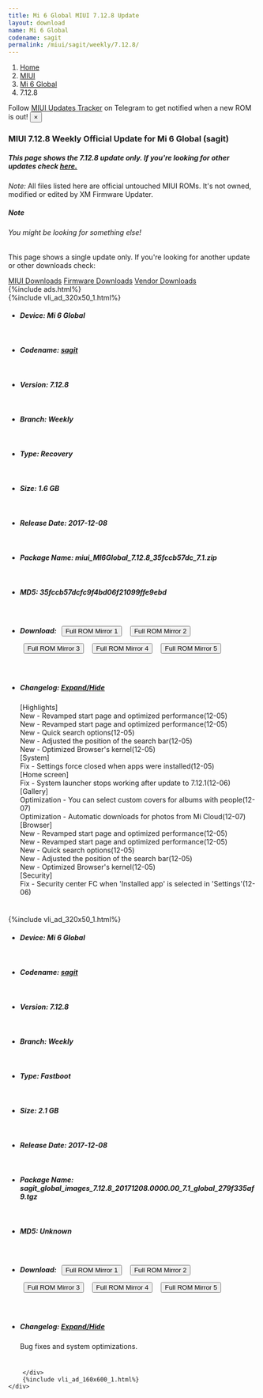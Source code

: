 ```yaml
---
title: Mi 6 Global MIUI 7.12.8 Update
layout: download
name: Mi 6 Global
codename: sagit
permalink: /miui/sagit/weekly/7.12.8/
---
```

<nav aria-label="breadcrumb">
    <ol class="breadcrumb">
        <li class="breadcrumb-item"><a href="/">Home</a></li>
        <li class="breadcrumb-item"><a href="/miui/">MIUI</a></li>
        <li class="breadcrumb-item"><a href="/miui/sagit/">Mi 6 Global</a></li>
        <li class="breadcrumb-item active" aria-current="page">7.12.8</li>
    </ol>
</nav>
<div class="alert alert-primary alert-dismissible fade show" role="alert">
    Follow <a href="https://t.me/MIUIUpdatesTracker" class="alert-link">MIUI Updates Tracker</a> on Telegram to get
    notified when a new ROM is out!
    <button type="button" class="close" data-dismiss="alert" aria-label="Close">
        <span aria-hidden="true">&times;</span>
    </button>
</div>
<div class="col-12 mx-auto">
    <h3 class="title bg-light p-2 rounded">MIUI 7.12.8 Weekly Official Update for Mi 6 Global (sagit)</h3>
    <h5>This page shows the 7.12.8 update only. If you're looking for other updates check
        <a href="/miui/sagit/">here.</a></h5>
    <p><i>Note: </i>All files listed here are official untouched MIUI ROMs.
        It's not owned, modified or edited by XM Firmware Updater.</p>
    <div class="card">
        <div class="card-body">
            <h5 class="card-title">Note</h5>
            <h6 class="card-subtitle mb-2 text-muted">You might be looking for something else!</h6>
            <p class="card-text">This page shows a single update only.
                If you're looking for another update or other downloads check:</p>
            <a href="/miui/" class="card-link">MIUI Downloads</a>
            <a href="/firmware/" class="card-link">Firmware Downloads</a>
            <a href="/vendor/" class="card-link">Vendor Downloads</a>
        </div>
    </div>
    {%include ads.html%}
    <div class="row justify-content-center">
        <div class="col-10" id="downloads">
                    <div class="card card-body">
            {%include vli_ad_320x50_1.html%}
            <ul class="list-unstyled">
                <li style="padding-bottom: 10px;">
                    <h5><b>Device: </b>Mi 6 Global</h5>
                </li>
                <li style="padding-bottom: 10px;">
                    <h5><b>Codename: </b> <a href="/miui/sagit/" target="_blank">sagit</a> </h5>
                </li>
                <li style="padding-bottom: 10px;">
                    <h5><b>Version: </b>7.12.8</h5>
                </li>
                <li style="padding-bottom: 10px;">
                    <h5><b>Branch: </b>Weekly</h5>
                </li>
                <li style="padding-bottom: 10px;">
                    <h5><b>Type: </b>Recovery</h5>
                </li>
                <li style="padding-bottom: 10px;">
                    <h5><b>Size: </b>1.6 GB</h5>
                </li>
                <li style="padding-bottom: 10px;">
                    <h5><b>Release Date: </b>2017-12-08</h5>
                </li>
                <li style="padding-bottom: 10px;">
                    <h5><b>Package Name: </b><span id="filename" class="text-dark">miui_MI6Global_7.12.8_35fccb57dc_7.1.zip</span></h5>
                </li>
                <li style="padding-bottom: 10px;">
                    <h5><b>MD5: </b><span id="md5" class="text-muted">35fccb57dcfc9f4bd06f21099ffe9ebd</span></h5>
                </li>
                <li style="padding-bottom: 10px;">
                    <h5><b>Download: </b> <button type="button" id="download" class="btn btn-primary" style="margin: 7px;" onclick="window.open('https://cdnorg.d.miui.com/7.12.8/miui_MI6Global_7.12.8_35fccb57dc_7.1.zip', '_blank');"><i class="fa fa-download"></i> Full ROM Mirror 1</button> <button type="button" id="download" class="btn btn-primary" style="margin: 7px;" onclick="window.open('https://bkt-sgp-miui-ota-update-alisgp.oss-ap-southeast-1.aliyuncs.com/7.12.8/miui_MI6Global_7.12.8_35fccb57dc_7.1.zip', '_blank');"><i class="fa fa-download"></i> Full ROM Mirror 2</button> <button type="button" id="download" class="btn btn-primary" style="margin: 7px;" onclick="window.open('https://bn.d.miui.com/7.12.8/miui_MI6Global_7.12.8_35fccb57dc_7.1.zip', '_blank');"><i class="fa fa-download"></i> Full ROM Mirror 3</button> <button type="button" id="download" class="btn btn-primary" style="margin: 7px;" onclick="window.open('https://bigota.d.miui.com/7.12.8/miui_MI6Global_7.12.8_35fccb57dc_7.1.zip', '_blank');"><i class="fa fa-download"></i> Full ROM Mirror 4</button> <button type="button" id="download" class="btn btn-primary" style="margin: 7px;" onclick="window.open('https://hugeota.d.miui.com/7.12.8/miui_MI6Global_7.12.8_35fccb57dc_7.1.zip', '_blank');"><i class="fa fa-download"></i> Full ROM Mirror 5</button></h5>
                </li>
                <li style="padding-bottom: 10px;">
                    <h5><b>Changelog: </b><a href="#sagit_1_changelog" data-toggle="collapse" role="button"
                            aria-expanded="false" aria-controls="sagit_1_changelog"> <i class="fa fa-arrow-down"
                                aria-hidden="true"></i> Expand/Hide</a></h5>
                    <div class="collapse" id="sagit_1_changelog">
                        <p id="changelog_text">[Highlights]<br>New - Revamped start page and optimized performance(12-05)<br>New - Revamped start page and optimized performance(12-05)<br>New - Quick search options(12-05)<br>New - Adjusted the position of the search bar(12-05)<br>New - Optimized Browser's kernel(12-05)<br>[System]<br>Fix - Settings force closed when apps were installed(12-05)<br>[Home screen]<br>Fix - System launcher stops working after update to 7.12.1(12-06)<br>[Gallery]<br>Optimization - You can select custom covers for albums with people(12-07)<br>Optimization - Automatic downloads for photos from Mi Cloud(12-07)<br>[Browser]<br>New - Revamped start page and optimized performance(12-05)<br>New - Revamped start page and optimized performance(12-05)<br>New - Quick search options(12-05)<br>New - Adjusted the position of the search bar(12-05)<br>New - Optimized Browser's kernel(12-05)<br>[Security]<br>Fix - Security center FC when 'Installed app' is selected in 'Settings'(12-06)</p>
                    </div>
                </li>
            </ul>
        </div>
        <div class="card card-body">
            {%include vli_ad_320x50_1.html%}
            <ul class="list-unstyled">
                <li style="padding-bottom: 10px;">
                    <h5><b>Device: </b>Mi 6 Global</h5>
                </li>
                <li style="padding-bottom: 10px;">
                    <h5><b>Codename: </b> <a href="/miui/sagit/" target="_blank">sagit</a> </h5>
                </li>
                <li style="padding-bottom: 10px;">
                    <h5><b>Version: </b>7.12.8</h5>
                </li>
                <li style="padding-bottom: 10px;">
                    <h5><b>Branch: </b>Weekly</h5>
                </li>
                <li style="padding-bottom: 10px;">
                    <h5><b>Type: </b>Fastboot</h5>
                </li>
                <li style="padding-bottom: 10px;">
                    <h5><b>Size: </b>2.1 GB</h5>
                </li>
                <li style="padding-bottom: 10px;">
                    <h5><b>Release Date: </b>2017-12-08</h5>
                </li>
                <li style="padding-bottom: 10px;">
                    <h5><b>Package Name: </b><span id="filename" class="text-dark">sagit_global_images_7.12.8_20171208.0000.00_7.1_global_279f335af9.tgz</span></h5>
                </li>
                <li style="padding-bottom: 10px;">
                    <h5><b>MD5: </b><span id="md5" class="text-muted">Unknown</span></h5>
                </li>
                <li style="padding-bottom: 10px;">
                    <h5><b>Download: </b> <button type="button" id="download" class="btn btn-primary" style="margin: 7px;" onclick="window.open('https://cdnorg.d.miui.com/7.12.8/sagit_global_images_7.12.8_20171208.0000.00_7.1_global_279f335af9.tgz', '_blank');"><i class="fa fa-download"></i> Full ROM Mirror 1</button> <button type="button" id="download" class="btn btn-primary" style="margin: 7px;" onclick="window.open('https://bkt-sgp-miui-ota-update-alisgp.oss-ap-southeast-1.aliyuncs.com/7.12.8/sagit_global_images_7.12.8_20171208.0000.00_7.1_global_279f335af9.tgz', '_blank');"><i class="fa fa-download"></i> Full ROM Mirror 2</button> <button type="button" id="download" class="btn btn-primary" style="margin: 7px;" onclick="window.open('https://bn.d.miui.com/7.12.8/sagit_global_images_7.12.8_20171208.0000.00_7.1_global_279f335af9.tgz', '_blank');"><i class="fa fa-download"></i> Full ROM Mirror 3</button> <button type="button" id="download" class="btn btn-primary" style="margin: 7px;" onclick="window.open('https://bigota.d.miui.com/7.12.8/sagit_global_images_7.12.8_20171208.0000.00_7.1_global_279f335af9.tgz', '_blank');"><i class="fa fa-download"></i> Full ROM Mirror 4</button> <button type="button" id="download" class="btn btn-primary" style="margin: 7px;" onclick="window.open('https://hugeota.d.miui.com/7.12.8/sagit_global_images_7.12.8_20171208.0000.00_7.1_global_279f335af9.tgz', '_blank');"><i class="fa fa-download"></i> Full ROM Mirror 5</button></h5>
                </li>
                <li style="padding-bottom: 10px;">
                    <h5><b>Changelog: </b><a href="#sagit_2_changelog" data-toggle="collapse" role="button"
                            aria-expanded="false" aria-controls="sagit_2_changelog"> <i class="fa fa-arrow-down"
                                aria-hidden="true"></i> Expand/Hide</a></h5>
                    <div class="collapse" id="sagit_2_changelog">
                        <p id="changelog_text">Bug fixes and system optimizations.</p>
                    </div>
                </li>
            </ul>
        </div>

        </div>
        {%include vli_ad_160x600_1.html%}
    </div>
</div>

